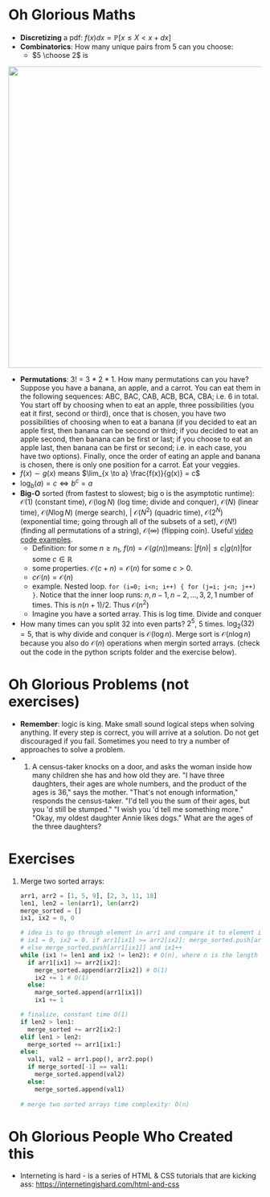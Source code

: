 # Oh Glorious Maths

- **Discretizing** a pdf: $f(x) dx = \mathbb{P}[x \leq X < x + dx]$
- **Combinatorics**: How many unique pairs from $5$ can you choose:
  - $5 \choose 2​$ is

<img src="https://cdn-images-1.medium.com/max/1600/0*668VCMzhSTiYbvq3.png" style="display: block; margin: 0 auto; width:600px" />

- **Permutations**: 3! = 3 * 2 * 1. How many permutations can you have? Suppose you have a banana, an apple, and a carrot. You can eat them in the following sequences: ABC, BAC, CAB, ACB, BCA, CBA; i.e. 6 in total. You start off by choosing when to eat an apple, three possibilities (you eat it first, second or third), once that is chosen, you have two possibilities of choosing when to eat a banana (if you decided to eat an apple first, then banana can be second or third; if you decided to eat an apple second, then banana can be first or last; if you choose to eat an apple last, then banana can be first or second; i.e. in each case, you have two options). Finally, once the order of eating an apple and banana is chosen, there is only one position for a carrot. Eat your veggies. 
- $f(x) \sim g(x)$ means $\lim_{x \to a} \frac{f(x)}{g(x)} = c$
- $\log_{b}(a) = c \iff b^c = a$
- **Big-O** sorted (from fastest to slowest; big o is the asymptotic runtime): $\mathcal{O}(1)$ (constant time), $\mathcal{O}(\log N)$ (log time; divide and conquer), $\mathcal{O}(N)$ (linear time), $\mathcal{O}(N \log N)$ (merge search), | $\mathcal{O}(N^2)$ (quadric time), $\mathcal{O}(2^N)$ (exponential time; going through all of the subsets of a set), $\mathcal{O}(N!)$ (finding all permutations of a string), $\mathcal{O}(\infty)$ (flipping coin). Useful <a href='<https://www.youtube.com/watch?v=zUUkiEllHG0&t=>'>video code examples</a>. 
  - Definition: for some $n \geq n_1​$, $f(n) = \mathcal{O}(g(n))​$ means: $|f(n)| \leq c|g(n)|​$ for some $c \in \mathbb{R}​$
  - some properties. $\mathcal{O}(c + n) = \mathcal{O}(n)$ for some $c > 0$.
  - $c \mathcal{O}(n) = \mathcal{O}(n)$
  - example. Nested loop. `for (i=0; i<n; i++) { for (j=i; j<n; j++) }`. Notice that the inner loop runs:
    $n, n-1, n-2, ..., 3, 2, 1$ number of times. This is $n(n+1)/2$. Thus $\mathcal{O}(n^2)$
  - Imagine you have a sorted array. This is log time. Divide and conquer
- How many times can you split 32 into even parts? $2^5$, $5$ times. $\log_2 (32) = 5$, that is why divide and conquer is $\mathcal{O}(\log n)$. Merge sort is $\mathcal{O}(n \log n)$ because you also do $\mathcal{O}(n)$ operations when mergin sorted arrays. (check out the code in the python scripts folder and the exercise below).



# Oh Glorious Problems (not exercises)

- **Remember**: logic is king. Make small sound logical steps when solving anything. If every step is correct, you will arrive at a solution. Do not get discouraged if you fail. Sometimes you need to try a number of approaches to solve a problem.
- 1. A census-taker knocks on a door, and asks the woman inside how
     many children she has and how old they are.
     "I have three daughters, their ages are whole numbers, and the product of the ages
     is 36," says the mother.
     "That's not enough information," responds the census-taker.
     "I'd tell you the sum of their ages, but you 'd still be stumped."
     "I wish you 'd tell me something more."
     "Okay, my oldest daughter Annie likes dogs."
     What are the ages of the three daughters? 

# Exercises

1. Merge two sorted arrays:

   ```python
   arr1, arr2 = [1, 5, 9], [2, 3, 11, 18]
   len1, len2 = len(arr1), len(arr2)
   merge_sorted = []
   ix1, ix2 = 0, 0
   
   # idea is to go through element in arr1 and compare it to element in arr2
   # ix1 = 0, ix2 = 0. if arr1[ix1] >= arr2[ix2]: merge_sorted.push[arr2[ix2]] and ix2++
   # else merge_sorted.push[arr1[ix1]] and ix1++
   while (ix1 != len1 and ix2 != len2): # O(n), where n is the length of combined list
     if arr1[ix1] >= arr2[ix2]:
       merge_sorted.append(arr2[ix2]) # O(1)
       ix2 += 1 # O(1)
     else:
       marge_sorted.append(arr1[ix1])
       ix1 += 1
   
   # finalize, constant time O(1)
   if len2 > len1:
     merge_sorted += arr2[ix2:]
   elif len1 > len2:
     merge_sorted += arr1[ix1:]
   else:
     val1, val2 = arr1.pop(), arr2.pop()
     if merge_sorted[-1] == val1:
       merge_sorted.append(val2)
     else:
       merge_sorted.append(val1)
       
   # merge two sorted arrays time complexity: O(n)
   ```

   

# Oh Glorious People Who Created this

- Interneting is hard - is a series of HTML & CSS tutorials that are kicking ass:
  https://internetingishard.com/html-and-css
